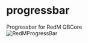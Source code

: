 # progressbar
Progressbar for RedM QBCore
<br>
![RedMProgressBar](https://github.com/gononono64/progressbar/assets/96976330/acc253af-8253-4b2d-9689-78fac348cbf7)
